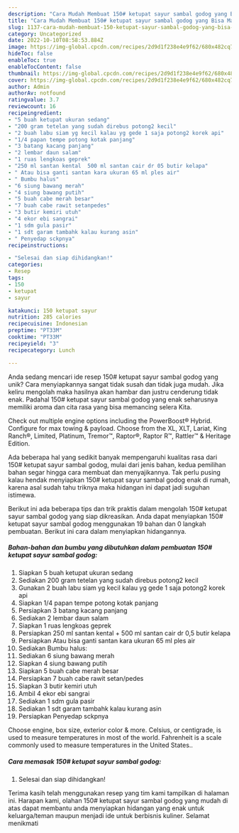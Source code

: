 ```yaml
---
description: "Cara Mudah Membuat 150# ketupat sayur sambal godog yang Bisa Manjain Lidah"
title: "Cara Mudah Membuat 150# ketupat sayur sambal godog yang Bisa Manjain Lidah"
slug: 1137-cara-mudah-membuat-150-ketupat-sayur-sambal-godog-yang-bisa-manjain-lidah
category: Uncategorized
date: 2022-10-10T08:58:53.884Z
image: https://img-global.cpcdn.com/recipes/2d9d1f238e4e9f62/680x482cq70/150-ketupat-sayur-sambal-godog-foto-resep-utama.jpg
hideToc: false
enableToc: true
enableTocContent: false
thumbnail: https://img-global.cpcdn.com/recipes/2d9d1f238e4e9f62/680x482cq70/150-ketupat-sayur-sambal-godog-foto-resep-utama.jpg
cover: https://img-global.cpcdn.com/recipes/2d9d1f238e4e9f62/680x482cq70/150-ketupat-sayur-sambal-godog-foto-resep-utama.jpg
author: Admin
authorAv: notfound
ratingvalue: 3.7
reviewcount: 16
recipeingredient:
- "5 buah ketupat ukuran sedang"
- "200 gram tetelan yang sudah direbus potong2 kecil"
- "2 buah labu siam yg kecil kalau yg gede 1 saja potong2 korek api"
- "1/4 papan tempe potong kotak panjang"
- "3 batang kacang panjang"
- "2 lembar daun salam"
- "1 ruas lengkoas geprek"
- "250 ml santan kental  500 ml santan cair dr 05 butir kelapa"
- " Atau bisa ganti santan kara ukuran 65 ml ples air"
- " Bumbu halus"
- "6 siung bawang merah"
- "4 siung bawang putih"
- "5 buah cabe merah besar"
- "7 buah cabe rawit setanpedes"
- "3 butir kemiri utuh"
- "4 ekor ebi sangrai"
- "1 sdm gula pasir"
- "1 sdt garam tambahk kalau kurang asin"
- " Penyedap sckpnya"
recipeinstructions:

- "Selesai dan siap dihidangkan!"
categories:
- Resep
tags:
- 150
- ketupat
- sayur

katakunci: 150 ketupat sayur 
nutrition: 285 calories
recipecuisine: Indonesian
preptime: "PT33M"
cooktime: "PT33M"
recipeyield: "3"
recipecategory: Lunch

---
```





Anda sedang mencari ide resep 150# ketupat sayur sambal godog yang unik? Cara menyiapkannya sangat tidak susah dan tidak juga mudah. Jika keliru mengolah maka hasilnya akan hambar dan justru cenderung tidak enak. Padahal 150# ketupat sayur sambal godog yang enak seharusnya memiliki aroma dan cita rasa yang bisa memancing selera Kita.





Check out multiple engine options including the PowerBoost® Hybrid. Configure for max towing &amp; payload. Choose from the XL, XLT, Lariat, King Ranch®, Limited, Platinum, Tremor™, Raptor®, Raptor R™, Rattler™ &amp; Heritage Edition.

Ada beberapa hal yang sedikit banyak mempengaruhi kualitas rasa dari 150# ketupat sayur sambal godog, mulai dari jenis bahan, kedua pemilihan bahan segar hingga cara membuat dan menyajikannya. Tak perlu pusing kalau hendak menyiapkan 150# ketupat sayur sambal godog enak di rumah, karena asal sudah tahu triknya maka hidangan ini dapat jadi suguhan istimewa.






Berikut ini ada beberapa tips dan trik praktis dalam mengolah 150# ketupat sayur sambal godog yang siap dikreasikan. Anda dapat menyiapkan 150# ketupat sayur sambal godog menggunakan 19 bahan dan 0 langkah pembuatan. Berikut ini cara dalam menyiapkan hidangannya.

<!--inarticleads1-->

##### Bahan-bahan dan bumbu yang dibutuhkan dalam pembuatan 150# ketupat sayur sambal godog:

1. Siapkan 5 buah ketupat ukuran sedang
1. Sediakan 200 gram tetelan yang sudah direbus potong2 kecil
1. Gunakan 2 buah labu siam yg kecil kalau yg gede 1 saja potong2 korek api
1. Siapkan 1/4 papan tempe potong kotak panjang
1. Persiapkan 3 batang kacang panjang
1. Sediakan 2 lembar daun salam
1. Siapkan 1 ruas lengkoas geprek
1. Persiapkan 250 ml santan kental + 500 ml santan cair dr 0,5 butir kelapa
1. Persiapkan  Atau bisa ganti santan kara ukuran 65 ml ples air
1. Sediakan  Bumbu halus:
1. Sediakan 6 siung bawang merah
1. Siapkan 4 siung bawang putih
1. Siapkan 5 buah cabe merah besar
1. Persiapkan 7 buah cabe rawit setan/pedes
1. Siapkan 3 butir kemiri utuh
1. Ambil 4 ekor ebi sangrai
1. Sediakan 1 sdm gula pasir
1. Sediakan 1 sdt garam tambahk kalau kurang asin
1. Persiapkan  Penyedap sckpnya


Choose engine, box size, exterior color &amp; more. Celsius, or centigrade, is used to measure temperatures in most of the world. Fahrenheit is a scale commonly used to measure temperatures in the United States.. 

<!--inarticleads2-->

##### Cara memasak 150# ketupat sayur sambal godog:


1. Selesai dan siap dihidangkan!



Terima kasih telah menggunakan resep yang tim kami tampilkan di halaman ini. Harapan kami, olahan 150# ketupat sayur sambal godog yang mudah di atas dapat membantu anda menyiapkan hidangan yang enak untuk keluarga/teman maupun menjadi ide untuk berbisnis kuliner. Selamat menikmati
